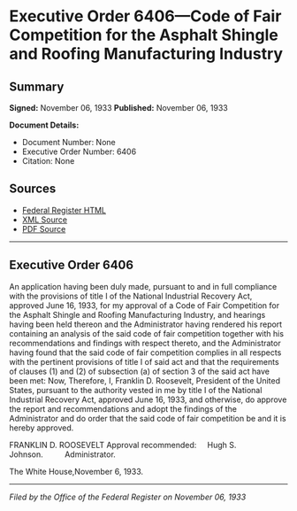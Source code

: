 # Executive Order 6406—Code of Fair Competition for the Asphalt Shingle and Roofing Manufacturing Industry

## Summary

**Signed:** November 06, 1933
**Published:** November 06, 1933

**Document Details:**
- Document Number: None
- Executive Order Number: 6406
- Citation: None

## Sources
- [Federal Register HTML](https://www.presidency.ucsb.edu/documents/executive-order-6406-code-fair-competition-for-the-asphalt-shingle-and-roofing)
- [XML Source](None)
- [PDF Source](None)

---

## Executive Order 6406

An application having been duly made, pursuant to and in full compliance with the provisions of title I of the National Industrial Recovery Act, approved June 16, 1933, for my approval of a Code of Fair Competition for the Asphalt Shingle and Roofing Manufacturing Industry, and hearings having been held thereon and the Administrator having rendered his report containing an analysis of the said code of fair competition together with his recommendations and findings with respect thereto, and the Administrator having found that the said code of fair competition complies in all respects with the pertinent provisions of title I of said act and that the requirements of clauses (1) and (2) of subsection (a) of section 3 of the said act have been met:
Now, Therefore, I, Franklin D. Roosevelt, President of the United States, pursuant to the authority vested in me by title I of the National Industrial Recovery Act, approved June 16, 1933, and otherwise, do approve the report and recommendations and adopt the findings of the Administrator and do order that the said code of fair competition be and it is hereby approved.

FRANKLIN D. ROOSEVELT
Approval recommended:     Hugh S. Johnson.          Administrator.

The White House,November 6, 1933.

---

*Filed by the Office of the Federal Register on November 06, 1933*
